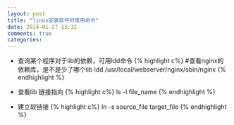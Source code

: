 ```yaml
---
layout: post
title: "linux安装软件时常用命令"
date: 2014-01-27 13:12
comments: true
categories: 
---
```


* 查询某个程序对于lib的依赖，可用ldd命令
{% highlight c%}
#查看nginx的依赖库，是不是少了哪个lib
ldd /usr/local/webserver/nginx/sbin/nginx 
{% endhighlight %}

* 查看lib 链接指向
{% highlight c%}
ls -l file_name
{% endhighlight %}

* 建立软链接
{% highlight c%}
ln -s source_file target_file
{% endhighlight %}